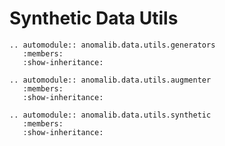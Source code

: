 # Synthetic Data Utils

```{eval-rst}
.. automodule:: anomalib.data.utils.generators
   :members:
   :show-inheritance:
```

```{eval-rst}
.. automodule:: anomalib.data.utils.augmenter
   :members:
   :show-inheritance:
```

```{eval-rst}
.. automodule:: anomalib.data.utils.synthetic
   :members:
   :show-inheritance:
```
